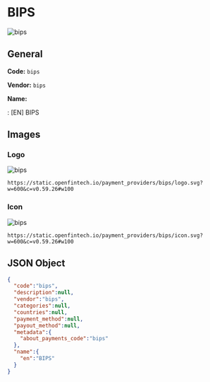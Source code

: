 
# BIPS 
![bips](https://static.openfintech.io/payment_providers/bips/logo.svg?w=600&c=v0.59.26#w100)  

## General 
 
**Code:** `bips`  
 
**Vendor:** `bips`  
 
**Name:**  
 
:	[EN] BIPS  

## Images 

### Logo 
 
![bips](https://static.openfintech.io/payment_providers/bips/logo.svg?w=600&c=v0.59.26#w100)  

```
https://static.openfintech.io/payment_providers/bips/logo.svg?w=600&c=v0.59.26#w100
```  

### Icon 
 
![bips](https://static.openfintech.io/payment_providers/bips/icon.svg?w=600&c=v0.59.26#w100)  

```
https://static.openfintech.io/payment_providers/bips/icon.svg?w=600&c=v0.59.26#w100
```  

## JSON Object 

```json
{
  "code":"bips",
  "description":null,
  "vendor":"bips",
  "categories":null,
  "countries":null,
  "payment_method":null,
  "payout_method":null,
  "metadata":{
    "about_payments_code":"bips"
  },
  "name":{
    "en":"BIPS"
  }
}
```  
